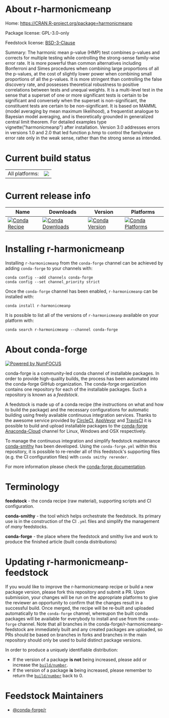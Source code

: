 About r-harmonicmeanp
=====================

Home: https://CRAN.R-project.org/package=harmonicmeanp

Package license: GPL-3.0-only

Feedstock license: [BSD-3-Clause](https://github.com/conda-forge/r-harmonicmeanp-feedstock/blob/master/LICENSE.txt)

Summary: The harmonic mean p-value (HMP) test combines p-values and corrects for multiple testing while controlling the strong-sense family-wise error rate. It is more powerful than common alternatives including Bonferroni and Simes procedures when combining large proportions of all the p-values, at the cost of slightly lower power when combining small proportions of all the p-values. It is more stringent than controlling the false discovery rate, and possesses theoretical robustness to positive correlations between tests and unequal weights. It is a multi-level test in the sense that a superset of one or more significant tests is certain to be significant and conversely when the superset is non-significant, the constituent tests are certain to be non-significant. It is based on MAMML (model averaging by mean maximum likelihood), a frequentist analogue to Bayesian model averaging, and is theoretically grounded in generalized central limit theorem. For detailed examples type vignette("harmonicmeanp") after installation. Version 3.0 addresses errors in versions 1.0 and 2.0 that led function p.hmp to control the familywise error rate only in the weak sense, rather than the strong sense as intended.

Current build status
====================


<table><tr><td>All platforms:</td>
    <td>
      <a href="https://dev.azure.com/conda-forge/feedstock-builds/_build/latest?definitionId=11049&branchName=master">
        <img src="https://dev.azure.com/conda-forge/feedstock-builds/_apis/build/status/r-harmonicmeanp-feedstock?branchName=master">
      </a>
    </td>
  </tr>
</table>

Current release info
====================

| Name | Downloads | Version | Platforms |
| --- | --- | --- | --- |
| [![Conda Recipe](https://img.shields.io/badge/recipe-r--harmonicmeanp-green.svg)](https://anaconda.org/conda-forge/r-harmonicmeanp) | [![Conda Downloads](https://img.shields.io/conda/dn/conda-forge/r-harmonicmeanp.svg)](https://anaconda.org/conda-forge/r-harmonicmeanp) | [![Conda Version](https://img.shields.io/conda/vn/conda-forge/r-harmonicmeanp.svg)](https://anaconda.org/conda-forge/r-harmonicmeanp) | [![Conda Platforms](https://img.shields.io/conda/pn/conda-forge/r-harmonicmeanp.svg)](https://anaconda.org/conda-forge/r-harmonicmeanp) |

Installing r-harmonicmeanp
==========================

Installing `r-harmonicmeanp` from the `conda-forge` channel can be achieved by adding `conda-forge` to your channels with:

```
conda config --add channels conda-forge
conda config --set channel_priority strict
```

Once the `conda-forge` channel has been enabled, `r-harmonicmeanp` can be installed with:

```
conda install r-harmonicmeanp
```

It is possible to list all of the versions of `r-harmonicmeanp` available on your platform with:

```
conda search r-harmonicmeanp --channel conda-forge
```


About conda-forge
=================

[![Powered by NumFOCUS](https://img.shields.io/badge/powered%20by-NumFOCUS-orange.svg?style=flat&colorA=E1523D&colorB=007D8A)](http://numfocus.org)

conda-forge is a community-led conda channel of installable packages.
In order to provide high-quality builds, the process has been automated into the
conda-forge GitHub organization. The conda-forge organization contains one repository
for each of the installable packages. Such a repository is known as a *feedstock*.

A feedstock is made up of a conda recipe (the instructions on what and how to build
the package) and the necessary configurations for automatic building using freely
available continuous integration services. Thanks to the awesome service provided by
[CircleCI](https://circleci.com/), [AppVeyor](https://www.appveyor.com/)
and [TravisCI](https://travis-ci.com/) it is possible to build and upload installable
packages to the [conda-forge](https://anaconda.org/conda-forge)
[Anaconda-Cloud](https://anaconda.org/) channel for Linux, Windows and OSX respectively.

To manage the continuous integration and simplify feedstock maintenance
[conda-smithy](https://github.com/conda-forge/conda-smithy) has been developed.
Using the ``conda-forge.yml`` within this repository, it is possible to re-render all of
this feedstock's supporting files (e.g. the CI configuration files) with ``conda smithy rerender``.

For more information please check the [conda-forge documentation](https://conda-forge.org/docs/).

Terminology
===========

**feedstock** - the conda recipe (raw material), supporting scripts and CI configuration.

**conda-smithy** - the tool which helps orchestrate the feedstock.
                   Its primary use is in the construction of the CI ``.yml`` files
                   and simplify the management of *many* feedstocks.

**conda-forge** - the place where the feedstock and smithy live and work to
                  produce the finished article (built conda distributions)


Updating r-harmonicmeanp-feedstock
==================================

If you would like to improve the r-harmonicmeanp recipe or build a new
package version, please fork this repository and submit a PR. Upon submission,
your changes will be run on the appropriate platforms to give the reviewer an
opportunity to confirm that the changes result in a successful build. Once
merged, the recipe will be re-built and uploaded automatically to the
`conda-forge` channel, whereupon the built conda packages will be available for
everybody to install and use from the `conda-forge` channel.
Note that all branches in the conda-forge/r-harmonicmeanp-feedstock are
immediately built and any created packages are uploaded, so PRs should be based
on branches in forks and branches in the main repository should only be used to
build distinct package versions.

In order to produce a uniquely identifiable distribution:
 * If the version of a package **is not** being increased, please add or increase
   the [``build/number``](https://docs.conda.io/projects/conda-build/en/latest/resources/define-metadata.html#build-number-and-string).
 * If the version of a package **is** being increased, please remember to return
   the [``build/number``](https://docs.conda.io/projects/conda-build/en/latest/resources/define-metadata.html#build-number-and-string)
   back to 0.

Feedstock Maintainers
=====================

* [@conda-forge/r](https://github.com/conda-forge/r/)

